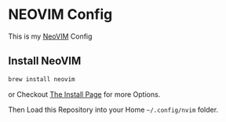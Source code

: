 # NEOVIM Config

This is my [NeoVIM](https://neovim.io/) Config

## Install NeoVIM

```sh
brew install neovim
```

or Checkout [The Install Page](https://github.com/neovim/neovim/blob/master/INSTALL.md) for more Options.

Then Load this Repository into your Home `~/.config/nvim` folder.
